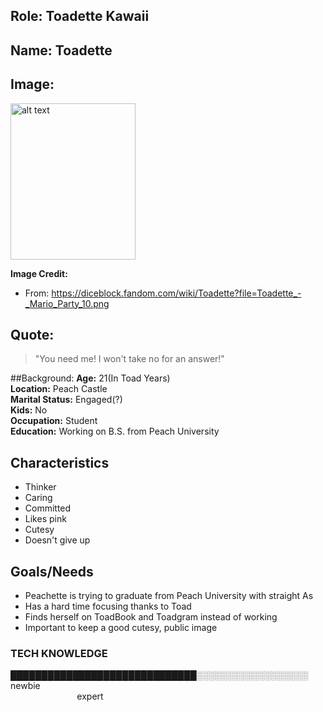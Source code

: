 
## Role: Toadette Kawaii

## Name: Toadette

## Image: 

<img src="https://static.wikia.nocookie.net/mario/images/9/97/NSMBUD_Toadette.png/revision/latest/scale-to-width-down/1000?cb=20190730163858" alt="alt text" width="200" height="250">

**Image Credit:**
- From: https://diceblock.fandom.com/wiki/Toadette?file=Toadette_-_Mario_Party_10.png

## Quote:

> "You need me! I won't take no for an answer!"

##Background:
**Age:** 21(In Toad Years)<br> 
**Location:** Peach Castle<br> 
**Marital Status:** Engaged(?)<br> 
**Kids:** No<br> 
**Occupation:** Student<br> 
**Education:** Working on B.S. from Peach University 

## Characteristics
* Thinker
* Caring
* Committed
* Likes pink
* Cutesy 
* Doesn't give up


## Goals/Needs

* Peachette is trying to graduate from Peach University with straight As 
* Has a hard time focusing thanks to Toad
* Finds herself on ToadBook and Toadgram instead of working
* Important to keep a good cutesy, public image


### TECH KNOWLEDGE
██████████████████████████████░░░░░░░░░░░░░░░░░░<br> 
newbie                                                                                                                                               expert




